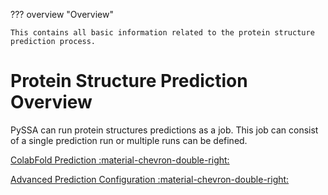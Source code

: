 ??? overview "Overview"

    This contains all basic information related to the protein structure prediction process.

# Protein Structure Prediction Overview
PySSA can run protein structures predictions as a job. This job can consist of a single prediction run or
multiple runs can be defined.

[ColabFold Prediction :material-chevron-double-right: ](colabfold.md)

[Advanced Prediction Configuration :material-chevron-double-right: ](advanced_prediction_configurations.md)
